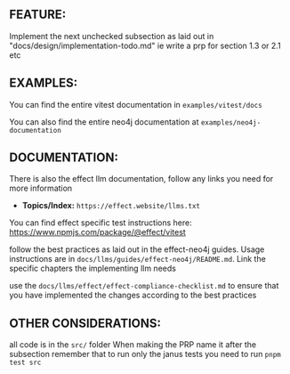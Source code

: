 ## FEATURE:

Implement the next unchecked subsection as laid out in "docs/design/implementation-todo.md"
ie write a prp for section 1.3 or 2.1 etc

## EXAMPLES:

You can find the entire vitest documentation in `examples/vitest/docs`

You can also find the entire neo4j documentation at `examples/neo4j-documentation`

## DOCUMENTATION:

There is also the effect llm documentation, follow any links you need for more information

- **Topics/Index:** `https://effect.website/llms.txt`

You can find effect specific test instructions here: https://www.npmjs.com/package/@effect/vitest

follow the best practices as laid out in the effect-neo4j guides. Usage instructions are in `docs/llms/guides/effect-neo4j/README.md`. Link the specific chapters the implementing llm needs

use the `docs/llms/effect/effect-compliance-checklist.md` to ensure that you have implemented the changes according to the best practices

## OTHER CONSIDERATIONS:

all code is in the `src/` folder
When making the PRP name it after the subsection
remember that to run only the janus tests you need to run `pnpm test src`

